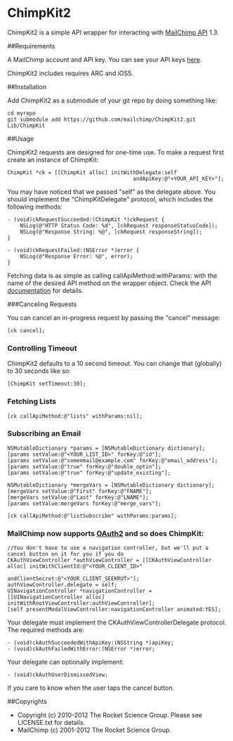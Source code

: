# ChimpKit2

ChimpKit2 is a simple API wrapper for interacting with [MailChimp API](http://www.mailchimp.com/api) 1.3.

##Requirements

A MailChimp account and API key. You can see your API keys [here](http://admin.mailchimp.com/account/api).

ChimpKit2 includes requires ARC and iOS5.

##Installation

Add ChimpKit2 as a submodule of your git repo by doing something like:

    cd myrepo
    git submodule add https://github.com/mailchimp/ChimpKit2.git Lib/ChimpKit

##Usage

ChimpKit2 requests are designed for one-time use. To make a request first create an instance of ChimpKit:

    ChimpKit *ck = [[ChimpKit alloc] initWithDelegate:self 
                                            andApiKey:@"<YOUR_API_KEY>"];


You may have noticed that we passed "self" as the delegate above. You should implement the "ChimpKitDelegate"
protocol, which includes the following methods:

    - (void)ckRequestSucceeded:(ChimpKit *)ckRequest {
        NSLog(@"HTTP Status Code: %d", [ckRequest responseStatusCode]);
        NSLog(@"Response String: %@", [ckRequest responseString]);
    }

    - (void)ckRequestFailed:(NSError *)error {
        NSLog(@"Response Error: %@", error);
    }

Fetching data is as simple as calling callApiMethod:withParams: with the name of the desired 
API method on the wrapper object. Check the API [documentation](http://www.mailchimp.com/api/1.3) for details.

###Canceling Requests

You can cancel an in-progress request by passing the "cancel" message:

    [ck cancel];


### Controlling Timeout

ChimpKit2 defaults to a 10 second timeout. You can change that (globally) to 30 seconds like so:

    [ChimpKit setTimeout:30];

### Fetching Lists

    [ck callApiMethod:@"lists" withParams:nil];

### Subscribing an Email

    NSMutableDictionary *params = [NSMutableDictionary dictionary];
    [params setValue:@"<YOUR_LIST_ID>" forKey:@"id"];
    [params setValue:@"someemail@example.com" forKey:@"email_address"];
    [params setValue:@"true" forKey:@"double_optin"];
    [params setValue:@"true" forKey:@"update_existing"];

    NSMutableDictionary *mergeVars = [NSMutableDictionary dictionary];
    [mergeVars setValue:@"First" forKey:@"FNAME"];
    [mergeVars setValue:@"Last" forKey:@"LNAME"];
    [params setValue:mergeVars forKey:@"merge_vars"];

    [ck callApiMethod:@"listSubscribe" withParams:params];


### MailChimp now supports [OAuth2](http://apidocs.mailchimp.com/oauth2/) and so does ChimpKit:

	//You don't have to use a navigation controller, but we'll put a cancel button on it for you if you do
	CKAuthViewController *authViewController = [[CKAuthViewController alloc] initWithClientId:@"<YOUR_CLIENT_ID>" 
																			  andClientSecret:@"<YOUR_CLIENT_SEEKRUT>"];
	authViewController.delegate = self;
	UINavigationController *navigationController = [[UINavigationController alloc] initWithRootViewController:authViewController];
	[self presentModalViewController:navigationController animated:YES];

Your delegate must implement the CKAuthViewControllerDelegate protocol. The required methods are:

	- (void)ckAuthSucceededWithApiKey:(NSString *)apiKey;
	- (void)ckAuthFailedWithError:(NSError *)error;
	
Your delegate can optionally implement:

	- (void)ckAuthUserDismissedView;

If you care to know when the user taps the cancel button.

##Copyrights

* Copyright (c) 2010-2012 The Rocket Science Group. Please see LICENSE.txt for details.
* MailChimp (c) 2001-2012 The Rocket Science Group.